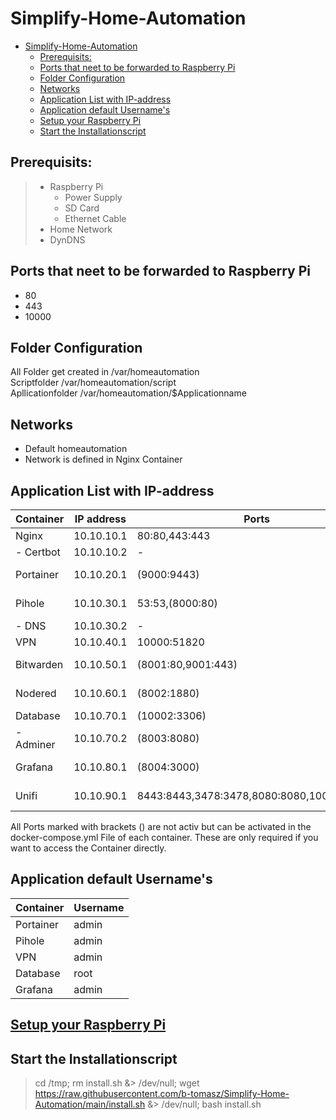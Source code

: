 # Simplify-Home-Automation

- [Simplify-Home-Automation](#simplify-home-automation)
  - [Prerequisits:](#prerequisits)
  - [Ports that neet to be forwarded to Raspberry Pi](#ports-that-neet-to-be-forwarded-to-raspberry-pi)
  - [Folder Configuration](#folder-configuration)
  - [Networks](#networks)
  - [Application List with IP-address](#application-list-with-ip-address)
  - [Application default Username's](#application-default-usernames)
  - [Setup your Raspberry Pi](#setup-your-raspberry-pi)
  - [Start the Installationscript](#start-the-installationscript)

## Prerequisits:
> - Raspberry Pi
>    - Power Supply
>    - SD Card
>    - Ethernet Cable   
> - Home Network
> - DynDNS

## Ports that neet to be forwarded to Raspberry Pi
- 80
- 443
- 10000

## Folder Configuration

All Folder get created in   /var/homeautomation \
Scriptfolder                /var/homeautomation/script \
Apllicationfolder           /var/homeautomation/$Applicationname

## Networks
- Default homeautomation
- Network is defined in Nginx Container

## Application List with IP-address
| Container | IP address | Ports                                     | Web address                        |
| --------- | ---------- | ----------------------------------------- | ---------------------------------- |
| Nginx     | 10.10.10.1 | 80:80,443:443                             | -                                  |
| - Certbot | 10.10.10.2 | -                                         | -                                  |
| Portainer | 10.10.20.1 | (9000:9443)                               | portainer.home / portainer.$Domain |
| Pihole    | 10.10.30.1 | 53:53,(8000:80)                           | pihole.home / pihole.$Domain       |
| - DNS     | 10.10.30.2 | -                                         | -                                  |
| VPN       | 10.10.40.1 | 10000:51820                               | vpn.$Domain                        |
| Bitwarden | 10.10.50.1 | (8001:80,9001:443)                        | bitwarden.home / bitwarden.$Domain |
| Nodered   | 10.10.60.1 | (8002:1880)                               | nodered.home / nodered.$Domain     |
| Database  | 10.10.70.1 | (10002:3306)                              | -                                  |
| - Adminer | 10.10.70.2 | (8003:8080)                               | database.home / database.$Domain   |
| Grafana   | 10.10.80.1 | (8004:3000)                               | grafana.home / grafana.$Domain     |
| Unifi     | 10.10.90.1 | 8443:8443,3478:3478,8080:8080,10001:10001 | unifi.home / unifi.$Domain         |

All Ports marked with brackets () are not activ but can be activated in the docker-compose.yml File of each container. These are only required if you want to access the Container directly.

## Application default Username's
| Container | Username   |
| --------- | ---------- |
| Portainer | admin      |
| Pihole    | admin      |
| VPN       | admin      |
| Database  | root       |
| Grafana   | admin      |

## [Setup your Raspberry Pi](Documentation/01-setup.md)

## Start the Installationscript
> cd /tmp; rm install.sh &> /dev/null; wget https://raw.githubusercontent.com/b-tomasz/Simplify-Home-Automation/main/install.sh &> /dev/null; bash install.sh
